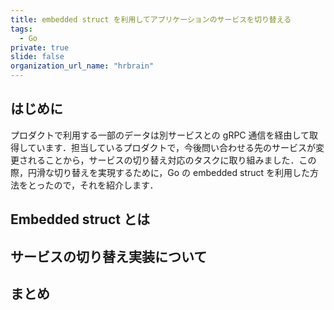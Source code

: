 ```yaml
---
title: embedded struct を利用してアプリケーションのサービスを切り替える
tags:
  - Go
private: true
slide: false
organization_url_name: "hrbrain"
---
```


## はじめに
プロダクトで利用する一部のデータは別サービスとの gRPC 通信を経由して取得しています．担当しているプロダクトで，今後問い合わせる先のサービスが変更されることから，サービスの切り替え対応のタスクに取り組みました．この際，円滑な切り替えを実現するために，Go の embedded struct を利用した方法をとったので，それを紹介します．

## Embedded struct とは

## サービスの切り替え実装について

## まとめ
